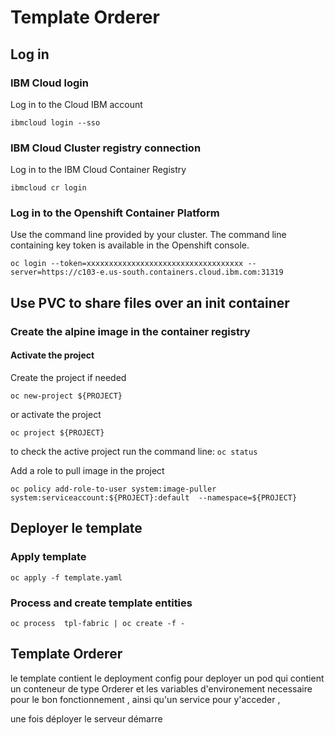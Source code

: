 # Template Orderer

## Log in

### IBM Cloud login
Log in to the Cloud IBM account 

`ibmcloud login --sso`

### IBM Cloud Cluster registry connection
Log in to the IBM Cloud Container Registry

`ibmcloud cr login`

### Log in to the Openshift Container Platform
Use the command line provided by your cluster. The command line containing key token is available in the Openshift console.

`oc login --token=xxxxxxxxxxxxxxxxxxxxxxxxxxxxxxxxxxx --server=https://c103-e.us-south.containers.cloud.ibm.com:31319`

## Use PVC to share files over an init container

### Create the alpine image in the container registry  

#### Activate the project
Create the project if needed

 `oc new-project ${PROJECT}`

or activate the project

`oc project ${PROJECT}`

to check the active project run the command line: `oc status`

Add a role to pull image in the project

`oc policy add-role-to-user system:image-puller system:serviceaccount:${PROJECT}:default  --namespace=${PROJECT}`

## Deployer le template 
### Apply template

`oc apply -f template.yaml`

### Process and create template entities
`oc process  tpl-fabric | oc create -f -`

## Template Orderer

le template contient le deployment config pour deployer un pod qui contient un conteneur de type Orderer et les variables d'environement necessaire pour le bon fonctionnement , ainsi qu'un service pour y'acceder ,

une fois déployer le serveur démarre